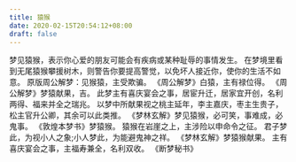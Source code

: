 ```yaml
---
title: 猿猴
date: 2020-02-15T20:54:12+08:00
draft: false
---
```


梦见猿猴，表示你心爱的朋友可能会有疾病或某种耻辱的事情发生。
在梦境里看到无尾猿猴攀援树木，则警告你要提高警觉，以免坏人接近你，使你的生活不如意。
原版周公解梦：见猴猿，主受欺骗。
《周公解梦》白猿，主有禄位得。
《周公解梦》梦猿献果，吉。
此梦主有喜庆宴会之事，居宦升迁，居家宜开创，名利两得、福来并全之瑞兆。
以梦中所献果视之桃主延年，李主嘉庆，枣主生贵子，松主官升公卿，其余可以此类推。
《梦林玄解》梦见猿猴，必可笑，事难成，必鬼事。
《敦煌本梦书》梦猿猴。
猿猴在岩崖之上，主涉险以申命令之征。
君子梦此，为视小人之象;小人梦此，为能避鬼神之祥。
《梦林玄解》梦猿猴献果。
主有喜庆宴会之事，主福寿兼全，名利双收。
《断梦秘书》